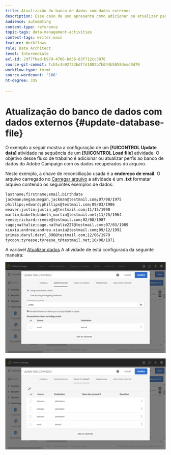 ```yaml
---
title: Atualização do banco de dados com dados externos
description: Esse caso de uso apresenta como adicionar ou atualizar perfis ao banco de dados do Adobe Campaign com os dados recuperados do arquivo.
audience: automating
content-type: reference
topic-tags: data-management-activities
context-tags: writer,main
feature: Workflows
role: Data Architect
level: Intermediate
exl-id: 2df7fbed-b979-4706-bd56-83f712cc3070
source-git-commit: fcb5c4a92f23bdffd1082b7b044b5859dead9d70
workflow-type: tm+mt
source-wordcount: '106'
ht-degree: 33%

---
```


# Atualização do banco de dados com dados externos {#update-database-file}

O exemplo a seguir mostra a configuração de um **[!UICONTROL Update data]** atividade na sequência de um **[!UICONTROL Load file]** atividade. O objetivo desse fluxo de trabalho é adicionar ou atualizar perfis ao banco de dados do Adobe Campaign com os dados recuperados do arquivo.

Neste exemplo, a chave de reconciliação usada é a **endereço de email**. O arquivo carregado no [Carregar arquivo](../../automating/using/load-file.md) a atividade é um **.txt** formatar arquivo contendo os seguintes exemplos de dados:

```
lastname;firstname;email;birthdate
jackman;megan;megan.jackman@testmail.com;07/08/1975
phillips;edward;phillips@testmail.com;09/03/1986
weaver;justin;justin_w@testmail.com;11/15/1990
martin;babeth;babeth_martin@testmail.net;11/25/1964
reese;richard;rreese@testmail.com;02/08/1987
cage;nathalie;cage.nathalie227@testmail.com;07/03/1989
xiuxiu;andrea;andrea.xiuxiu@testmail.com;09/12/1992
grimes;daryl;daryl_890@testmail.com;12/06/1979
tycoon;tyreese;tyreese_t@testmail.net;10/08/1971
```

A variável [Atualizar dados](../../automating/using/update-data.md) A atividade de está configurada da seguinte maneira:

![](assets/deduplication_example2_writer1.png)

![](assets/deduplication_example2_writer2.png)

